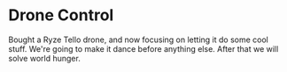 # Drone Control

Bought a Ryze Tello drone, and now focusing on letting it do some cool stuff. We're going to make it dance before anything else. After that we will solve world hunger.
